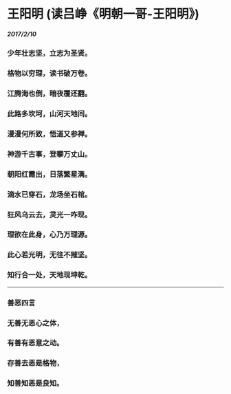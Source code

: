 # 王阳明  (读吕峥《明朝一哥-王阳明》)   
##### 2017/2/10
### 少年壮志坚，立志为圣贤。
### 格物以穷理，读书破万卷。
### 江腾海也倒，暗夜覆还翻。
### 此路多坎坷，山河天地间。
### 漫漫何所致，悟道又参禅。
### 神游千古事，登攀万丈山。
### 朝阳红霞出，日落繁星满。
### 滴水已穿石，龙场坐石棺。
### 狂风乌云去，灵光一咋现。
### 理欲在此身，心乃万理源。
### 此心若光明，无往不摧坚。
### 知行合一处，天地现坤乾。
---
### 善恶四言
### 无善无恶心之体，
### 有善有恶意之动。
### 存善去恶是格物，
### 知善知恶是良知。
